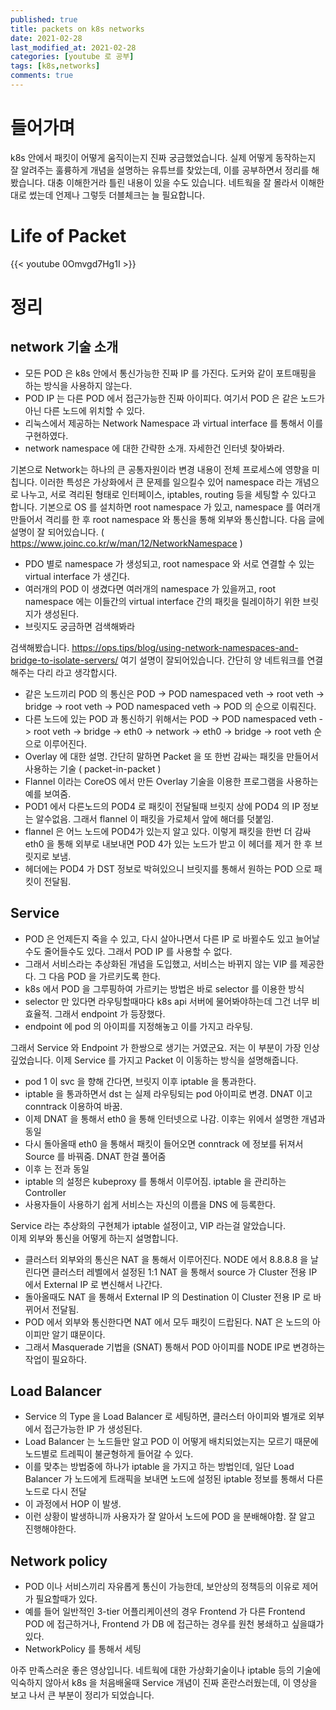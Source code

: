 ```yaml
---
published: true
title: packets on k8s networks 
date: 2021-02-28
last_modified_at: 2021-02-28
categories: [youtube 로 공부]
tags: [k8s,networks]
comments: true
--- 
```


# 들어가며 
k8s 안에서 패킷이 어떻게 움직이는지 진짜 궁금했었습니다. 실제 어떻게 동작하는지 잘 알려주는 
훌륭하게 개념을 설명하는 유튜브를 찾았는데, 이를 공부하면서 정리를 해봤습니다. 대충 이해한거라 틀린 내용이 있을 수도 있습니다.
네트웍을 잘 몰라서 이해한대로 썼는데 언제나 그렇듯 더블체크는 늘 필요합니다.  

# Life of Packet

{{< youtube 0Omvgd7Hg1I >}}

# 정리

## network 기술 소개

* 모든 POD 은 k8s 안에서 통신가능한 진짜 IP 를 가진다. 도커와 같이 포트매핑을 하는 방식을 사용하지 않는다. 
* POD IP 는 다른 POD 에서 접근가능한 진짜 아이피다. 여기서 POD 은 같은 노드가 아닌 다른 노드에 위치할 수 있다. 
* 리눅스에서 제공하는 Network Namespace 과 virtual interface 를 통해서 이를 구현하였다.     
* network namespace 에 대한 간략한 소개. 자세한건 인터넷 찾아봐라.

기본으로 Network는 하나의 큰 공통자원이라 변경 내용이 전체 프로세스에 영향을 미칩니다. 이러한 특성은 가상화에서 큰 문제를 일으킬수 있어 
namespace 라는 개념으로 나누고, 서로 격리된 형태로 인터페이스, iptables, routing 등을 세팅할 수 있다고 합니다. 기본으로 OS 를 
설치하면 root namespace 가 있고, namespace 를 여러개 만들어서 격리를 한 후 root namespace 와 통신을 통해 외부와 통신합니다. 
다음 글에 설명이 잘 되어있습니다. ( https://www.joinc.co.kr/w/man/12/NetworkNamespace )

* PDO 별로 namespace 가 생성되고, root namespace 와 서로 연결할 수 있는 virtual interface 가 생긴다. 
* 여러개의 POD 이 생겼다면 여러개의 namespace 가 있을꺼고, root namespace 에는 이들간의 virtual interface 간의 패킷을 릴레이하기 위한 브릿지가 생성된다. 
* 브릿지도 궁금하면 검색해봐라 

검색해봤습니다. https://ops.tips/blog/using-network-namespaces-and-bridge-to-isolate-servers/ 여기 설명이 잘되어있습니다. 간단히 양 네트워크를 연결해주는 다리 라고 생각합시다.  

* 같은 노드끼리 POD 의 통신은 POD -> POD namespaced veth -> root veth -> bridge -> root veth -> POD namespaced veth -> POD 의 순으로 이뤄진다. 
* 다른 노드에 있는 POD 과 통신하기 위해서는 POD -> POD namespaced veth -> root veth -> bridge -> eth0 -> network -> eth0 -> bridge -> root veth 순으로 이루어진다. 
* Overlay 에 대한 설명. 간단히 말하면 Packet 을 또 한번 감싸는 패킷을 만들어서 사용하는 기술 ( packet-in-packet )
* Flannel 이라는 CoreOS 에서 만든 Overlay 기술을 이용한 프로그램을 사용하는 예를 보여줌. 
* POD1 에서 다른노드의 POD4 로 패킷이 전달될때 브릿지 상에 POD4 의 IP 정보는 알수없음. 그래서 flannel 이 패킷을 가로체서 앞에 해더를 덧붙임. 
* flannel 은 어느 노드에 POD4가 있는지 알고 있다. 이렇게 패킷을 한번 더 감싸 eth0 을 통해 외부로 내보내면 POD 4가 있는 노드가 받고 이 헤더를 제거 한 후 브릿지로 보냄. 
* 헤더에는 POD4 가 DST 정보로 박혀있으니 브릿지를 통해서 원하는 POD 으로 패킷이 전달됨. 

## Service 

* POD 은 언제든지 죽을 수 있고, 다시 살아나면서 다른 IP 로 바뀔수도 있고 늘어날수도 줄어들수도 있다. 그래서 POD IP 를 사용할 수 없다. 
* 그래서 서비스라는 추상화된 개념을 도입했고, 서비스는 바뀌지 않는 VIP 를 제공한다. 그 다음 POD 을 가르키도록 한다. 
* k8s 에서 POD 을 그루핑하여 가르키는 방법은 바로 selector 를 이용한 방식 
* selector 만 있다면 라우팅할때마다 k8s api 서버에 물어봐야하는데 그건 너무 비효율적. 그래서 endpoint 가 등장했다. 
* endpoint 에 pod 의 아이피를 지정해놓고 이를 가지고 라우팅. 

그래서 Service 와 Endpoint 가 한쌍으로 생기는 거였군요. 저는 이 부분이 가장 인상깊었습니다. 이제 Service 를 가지고 Packet 이 이동하는 방식을 설명해줍니다. 
 
* pod 1 이 svc 을 향해 간다면, 브릿지 이후 iptable 을 통과한다. 
* iptable 을 통과하면서 dst 는 실제 라우팅되는 pod 아이피로 변경. DNAT 이고 conntrack 이용하여 바꿈. 
* 이제 DNAT 을 통해서 eth0 을 통해 인터넷으로 나감. 이후는 위에서 설명한 개념과 동일
* 다시 돌아올때 eth0 을 통해서 패킷이 들어오면 conntrack 에 정보를 뒤져서 Source 를 바꿔줌. DNAT 한걸 풀어줌  
* 이후 는 전과 동일 
* iptable 의 설정은 kubeproxy 를 통해서 이루어짐. iptable 을 관리하는 Controller 
* 사용자들이 사용하기 쉽게 서비스는 자신의 이름을 DNS 에 등록한다. 

Service 라는 추상화의 구현체가 iptable 설정이고, VIP 라는걸 알았습니다.  
이제 외부와 통신을 어떻게 하는지 설명합니다. 

* 클러스터 외부와의 통신은 NAT 을 통해서 이루어진다. NODE 에서 8.8.8.8 을 날린다면 클러스터 레벨에서 설정된 1:1 NAT 을 통해서 source 가 Cluster 전용 IP 에서 External IP 로 변신해서 나간다. 
* 돌아올때도 NAT 을 통해서 External IP 의 Destination 이 Cluster 전용 IP 로 바뀌어서 전달됨. 
* POD 에서 외부와 통신한다면 NAT 에서 모두 패킷이 드랍된다. NAT 은 노드의 아이피만 알기 떄문이다. 
* 그래서 Masquerade 기법을 (SNAT) 통해서 POD 아이피를 NODE IP로 변경하는 작업이 필요하다. 

## Load Balancer 
* Service 의 Type 을 Load Balancer 로 세팅하면, 클러스터 아이피와 별개로 외부에서 접근가능한 IP 가 생성된다. 
* Load Balancer 는 노드들만 알고 POD 이 어떻게 배치되었는지는 모르기 때문에 노드별로 트레픽이 불균형하게 들어갈 수 있다. 
* 이를 맞추는 방법중에 하나가 iptable 을 가지고 하는 방법인데, 일단 Load Balancer 가 노드에게 트래픽을 보내면 노드에 설정된 iptable 정보를 통해서 다른 노드로 다시 전달  
* 이 과정에서 HOP 이 발생. 
* 이런 상황이 발생하니까 사용자가 잘 알아서 노드에 POD 을 분배해야함. 잘 알고 진행해야한다.


## Network policy
* POD 이나 서비스끼리 자유롭게 통신이 가능한데, 보안상의 정책등의 이유로 제어가 필요할때가 있다. 
* 예를 들어 일반적인 3-tier 어플리케이션의 경우 Frontend 가 다른 Frontend POD 에 접근하거나, Frontend 가 DB 에 접근하는 경우를 원천 봉쇄하고 싶을떄가 있다. 
* NetworkPolicy 를 통해서 세팅  


아주 만족스러운 좋은 영상입니다. 네트웍에 대한 가상화기술이나 iptable 등의 기술에 익숙하지 않아서 k8s 을 처음배울때 Service 개념이 진짜 혼란스러웠는데, 
이 영상을 보고 나서 큰 부분이 정리가 되었습니다. 
